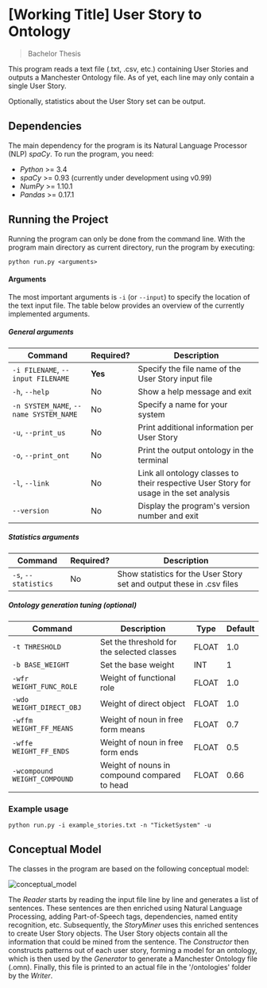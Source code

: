 # [Working Title] User Story to Ontology

> Bachelor Thesis

This program reads a text file (.txt, .csv, etc.) containing User Stories and outputs a Manchester Ontology file. As of yet, each line may only contain a single User Story.

Optionally, statistics about the User Story set can be output.

## Dependencies
The main dependency for the program is its Natural Language Processor (NLP) _spaCy_. To run the program, you need:

* _Python_ >= 3.4
* _spaCy_ >= 0.93 (currently under development using v0.99)
* _NumPy_ >= 1.10.1
* _Pandas_ >= 0.17.1

## Running the Project
Running the program can only be done from the command line. With the program main directory as current directory, run the program by executing:

```
python run.py <arguments>
```

#### Arguments
The most important arguments is `-i` (or `--input`) to specify the location of the text input file. The table below provides an overview of the currently implemented arguments.

##### General arguments

Command | Required? | Description
--------|-----------|------------
`-i FILENAME`, `--input FILENAME` | __Yes__ | Specify the file name of the User Story input file
`-h`, `--help` | No | Show a help message and exit
`-n SYSTEM_NAME`, `--name SYSTEM_NAME` | No | Specify a name for your system
`-u`, `--print_us` | No | Print additional information per User Story
`-o`, `--print_ont` | No | Print the output ontology in the terminal
`-l`, `--link` | No | Link all ontology classes to their respective User Story for usage in the set analysis
`--version` | No | Display the program's version number and exit

##### Statistics arguments
Command | Required? | Description
--------|-----------|------------
`-s`, `--statistics` | No | Show statistics for the User Story set and output these in .csv files

##### Ontology generation tuning (_optional_)
Command | Description | Type | Default
--------|-----------|------------|--------
`-t THRESHOLD` | Set the threshold for the selected classes | FLOAT | 1.0
`-b BASE_WEIGHT` | Set the base weight | INT | 1
`-wfr WEIGHT_FUNC_ROLE` | Weight of functional role | FLOAT | 1.0
`-wdo WEIGHT_DIRECT_OBJ` | Weight of direct object | FLOAT | 1.0
`-wffm WEIGHT_FF_MEANS` | Weight of noun in free form means | FLOAT | 0.7
`-wffe WEIGHT_FF_ENDS` | Weight of noun in free form ends | FLOAT | 0.5
`-wcompound WEIGHT_COMPOUND` | Weight of nouns in compound compared to head | FLOAT | 0.66

### Example usage

```
python run.py -i example_stories.txt -n "TicketSystem" -u
```

## Conceptual Model
The classes in the program are based on the following conceptual model:

![conceptual_model](https://cloud.githubusercontent.com/assets/1345476/10860279/65624da0-7f66-11e5-8156-f7d2dbf74792.png)

The _Reader_ starts by reading the input file line by line and generates a list of sentences. These sentences are then enriched using Natural Language Processing, adding Part-of-Speech tags, dependencies, named entity recognition, etc. Subsequently, the _StoryMiner_ uses this enriched sentences to create User Story objects. The User Story objects contain all the information that could be mined from the sentence. The _Constructor_ then constructs patterns out of each user story, forming a model for an ontology, which is then used by the _Generator_ to generate a Manchester Ontology file (.omn). Finally, this file is printed to an actual file in the '/ontologies' folder by the _Writer_.
